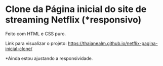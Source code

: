 # Clone da Página inicial do site de streaming Netflix (*responsivo)
Feito com HTML e CSS puro.

Link para visualizar o projeto: https://thaianealm.github.io/netflix-pagina-inicial-clone/

*Ainda estou ajustando a responsividade.
